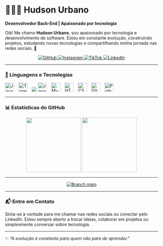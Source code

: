 # 👨🏾‍💻 Hudson Urbano

**Desenvolvedor Back-End | Apaixonado por tecnologia**

Olá! Me chamo **Hudson Urbano**, sou apaixonado por tecnologia e desenvolvimento de software. Estou em constante evolução, construindo projetos, estudando novas tecnologias e compartilhando minha jornada nas redes sociais. 🚀

<p align="center">
  <a href="https://github.com/Hudson-Urbano/Hudson-Urbano">
    <img 
      alt="GitHub" 
      src="https://img.shields.io/badge/GitHub-Hudson--Urbano-181717?style=for-the-badge&logo=github&logoColor=white" 
    />
  </a>
  <a href="https://www.instagram.com/0hudson_dev?igsh=OGVsNWh4OHpoNnlv&utm_source=qr">
    <img 
      alt="Instagram" 
      src="https://img.shields.io/badge/Instagram-0hudson__dev-E4405F?style=for-the-badge&logo=instagram&logoColor=white" 
    />
  </a>
  <a href="https://www.tiktok.com/@hudson_dev?_t=ZM-8wDDnNijKEQ&_r=1">
    <img 
      alt="TikTok" 
      src="https://img.shields.io/badge/TikTok-hudson__dev-000000?style=for-the-badge&logo=tiktok&logoColor=white" 
    />
  </a>
  <a href="https://www.linkedin.com/in/hudsonurbano">
    <img 
      alt="LinkedIn" 
      src="https://img.shields.io/badge/LinkedIn-hudsonurbano-0A66C2?style=for-the-badge&logo=linkedin&logoColor=white" 
    />
  </a>
</p>

---

### 🤖 Linguagens e Tecnologias

<p align="left">
  <img 
    alt="JavaScript" 
    title="JavaScript" 
    width="30px" 
    src="https://cdn.jsdelivr.net/gh/devicons/devicon/icons/javascript/javascript-original.svg" 
    style="padding-right: 10px;"
  />
  <img 
    alt="TypeScript" 
    title="TypeScript" 
    width="30px" 
    src="https://cdn.jsdelivr.net/gh/devicons/devicon/icons/typescript/typescript-original.svg" 
    style="padding-right: 10px;"
  />
<img src="https://cdn.jsdelivr.net/gh/devicons/devicon@latest/icons/angular/angular-plain.svg"/>
  <img 
    alt="Java" 
    title="Java" 
    width="30px" 
    src="https://cdn.jsdelivr.net/gh/devicons/devicon/icons/java/java-original.svg" 
    style="padding-right: 10px;"
  />
  <img 
    alt="MySQL" 
    title="MySQL" 
    width="30px" 
    src="https://cdn.jsdelivr.net/gh/devicons/devicon/icons/mysql/mysql-original.svg" 
    style="padding-right: 10px;"
  />
  <img 
    alt="HTML5" 
    title="HTML5" 
    width="30px" 
    src="https://cdn.jsdelivr.net/gh/devicons/devicon/icons/html5/html5-original.svg" 
    style="padding-right: 10px;"
  />
  <img 
    alt="CSS3" 
    title="CSS3" 
    width="30px" 
    src="https://cdn.jsdelivr.net/gh/devicons/devicon/icons/css3/css3-original.svg" 
    style="padding-right: 10px;"
  />
  <img 
    alt="Git" 
    title="Git" 
    width="30px" 
    src="https://cdn.jsdelivr.net/gh/devicons/devicon/icons/git/git-original.svg" 
    style="padding-right: 10px;"
  />
  <img 
    alt="Python" 
    title="Python" 
    width="30px" 
    src="https://cdn.jsdelivr.net/gh/devicons/devicon/icons/python/python-original.svg" 
  />
</p>

---

### 📊 Estatísticas do GitHub

<p align="center">
  <img height="180em" src="https://github-readme-stats.vercel.app/api?username=Hudson-Urbano&show_icons=true&theme=radical&count_private=true&hide=prs" />
  <img height="180em" src="https://github-readme-stats.vercel.app/api/top-langs/?username=Hudson-Urbano&layout=compact&theme=radical" />
</p>

---

<p align="center">
  <a href="https://github.com/Hudson-Urbano/Hudson-Urbano/tree/main">
    <img src="https://img.shields.io/badge/branch-main-blue" alt="Branch main" />
  </a>
</p>

---

### 📬 Entre em Contato

Sinta-se à vontade para me chamar nas redes sociais ou conectar pelo LinkedIn. Estou sempre aberto a trocar ideias, colaborar em projetos ou simplesmente conversar sobre tecnologia.

---

✨ _"A evolução é constante para quem não para de aprender."_  

